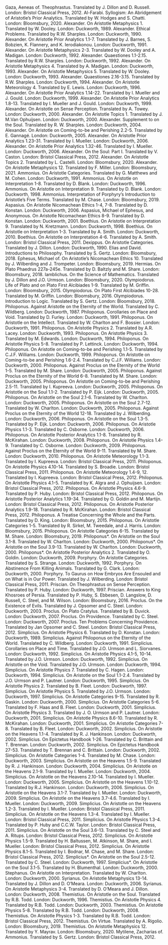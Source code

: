 Gaza, Aeneas of. Theophrastus. Translated by J. Dillon and D. Russell. London: Bristol Classical Press, 2012.
Al-Farabi. Syllogism: An Abridgement of Aristotle’s Prior Analytics. Translated by W. Hodges and S. Chatti. London: Bloomsbury, 2020.
Alexander. On Aristotle Metaphysics 1. Translated by W. Dooley. London: Duckworth, 1989.
Alexander. Ethical Problems. Translated by R.W. Sharples. London: Duckworth, 1990.
Alexander. On Aristotle Prior Analytics 1.1-7. Translated by J. Barnes, S. Bobzien, K. Flannery, and K. Ierodiakonou. London: Duckworth, 1991.
Alexander. On Aristotle Metaphysics 2-3. Translated by W. Dooley and A. Madigan. London: Duckworth, 1992.
Alexander. Quaestiones 1.1-2.15. Translated by R.W. Sharples. London: Duckworth, 1992.
Alexander. On Aristotle Metaphysics 4. Translated by A. Madigan. London: Duckworth, 1993.
Alexander. On Aristotle Metaphysics 5. Translated by W. Dooley. London: Duckworth, 1993.
Alexander. Quaestiones 2.16-3.15. Translated by R.W. Sharples. London: Duckworth, 1994.
Alexander. On Aristotle Meteorology 4. Translated by E. Lewis. London: Duckworth, 1996.
Alexander. On Aristotle Prior Analytics 1.14-22. Translated by I. Mueller and J. Gould. London: Duckworth, 1999.
Alexander. On Aristotle Prior Analytics 1.8-13. Translated by I. Mueller and J. Gould. London: Duckworth, 1999.
Alexander. On Aristotle on Sense Perception. Translated by A. Towey. London: Duckworth, 2000.
Alexander. On Aristotle Topics 1. Translated by J. M.Van Ophuijsen. London: Duckworth, 2000.
Alexander. Supplement to on the Soul. Translated by R. W. Sharples. London: Duckworth, 2004.
Alexander. On Aristotle on Coming-to-be and Perishing 2.2-5. Translated by E. Gannagé. London: Duckworth, 2005.
Alexander. On Aristotle Prior Analytics 1.23-31. Translated by I. Mueller. London: Duckworth, 2006.
Alexander. On Aristotle Prior Analytics 1.32-46. Translated by I. Mueller. London: Duckworth, 2006.
Alexander. On the Soul: Part I. Translated by V. Caston. London: Bristol Classical Press, 2012.
Alexander. On Aristotle Topics 2. Translated by L. Castelli. London: Bloomsbury, 2020.
Alexander. On Aristotle Metaphysics 12. Translated by F. Miller. London: Bloomsbury, 2021.
Ammonius. On Aristotle Categories. Translated by G. Matthews and M. Cohen. London: Duckworth, 1991.
Ammonius. On Aristotle on Interpretation 1-8. Translated by D. Blank. London: Duckworth, 1996.
Ammonius. On Aristotle on Interpretation 9. Translated by D. Blank. London: Duckworth, 1998.
Ammonius. Interpretation of Porphyry’s Introduction to Aristotle’s Five Terms. Translated by M. Chase. London: Bloomsbury, 2019.
Aspasius. On Aristotle Nicomachean Ethics 1-4, 7-8. Translated by D. Konstan. London: Duckworth, 2006.
Aspasius, Michael of Ephesus, and Anonymous. On Aristotle Nicomachean Ethics 8-9. Translated by D. Konstan. London: Duckworth, 2001.
Boethius. On Aristotle on Interpretation 9. Translated by N. Kretzmann. London: Duckworth, 1998.
Boethius. On Aristotle on Interpretation 1-3. Translated by A. Smith. London: Duckworth, 2010.
Boethius. On Aristotle on Interpretation 4-6. Translated by A. Smith. London: Bristol Classical Press, 2011.
Dexippus. On Aristotle Categories. Translated by J. Dillon. London: Duckworth, 1990.
Elias and David. Introductions to Philosophy. Translated by S. Gertz. London: Bloomsbury, 2018.
Ephesus, Michael of. On Aristotle’s Nicomachean Ethics 10. Translated by J. Wilberding and J. Trompeter. London: Bloomsbury, 2019.
Hermias. On Plato Phaedrus 227a-245e. Translated by D. Baltzly and M. Share. London: Bloomsbury, 2018.
Iamblichus. On the Science of Mathematics. Translated by J. Dillon and J.O. Urmson. London: Bloomsbury, 2020.
Olympiodorus. Life of Plato and on Plato First Alcibiades 1-9. Translated by M. Griffin. London: Bloomsbury, 2015.
Olympiodorus. On Plato First Alcibiades 10-28. Translated by M. Griffin. London: Bloomsbury, 2016.
Olympiodorus. Introduction to Logic. Translated by S. Gertz. London: Bloomsbury, 2018.
Philoponus. Against Aristotle on the Eternity of the World. Translated by C. Wildberg. London: Duckworth, 1987.
Philoponus. Corollaries on Place and Void. Translated by D. Furley. London: Duckworth, 1991.
Philoponus. On Aristotle on the Intellect. Translated by W. Charlton and F. Bossier. London: Duckworth, 1991.
Philoponus. On Aristotle Physics 2. Translated by A.R. Lacey. London: Duckworth, 1993.
Philoponus. On Aristotle Physics 3. Translated by M. Edwards. London: Duckworth, 1994.
Philoponus. On Aristotle Physics 5-8. Translated by P. Lettinck. London: Duckworth, 1994.
Philoponus. On Aristotle on Coming-to-be and Perishing 1.1-5. Translated by C.J.F. Williams. London: Duckworth, 1999.
Philoponus. On Aristotle on Coming-to-be and Perishing 1.6-2.4. Translated by C.J.F. Williams. London: Duckworth, 2000.
Philoponus. Against Proclus on the Eternity of the World 1-5. Translated by M. Share. London: Duckworth, 2005.
Philoponus. Against Proclus on the Eternity of the World 6-8. Translated by M. Share. London: Duckworth, 2005.
Philoponus. On Aristotle on Coming-to-be and Perishing 2.5-11. Translated by I. Kupreeva. London: Duckworth, 2005.
Philoponus. On Aristotle on the Soul 1.1-2. Translated by P. Eijk. London: Duckworth, 2005.
Philoponus. On Aristotle on the Soul 2.1-6. Translated by W. Charlton. London: Duckworth, 2005.
Philoponus. On Aristotle on the Soul 2.7-12. Translated by W. Charlton. London: Duckworth, 2005.
Philoponus. Against Proclus on the Eternity of the World 12-18. Translated by J. Wilberding. London: Duckworth, 2006.
Philoponus. On Aristotle on the Soul 1.3-5. Translated by P. Eijk. London: Duckworth, 2006.
Philoponus. On Aristotle Physics 1.1-3. Translated by C. Osborne. London: Duckworth, 2006.
Philoponus. On Aristotle Posterior Analytics 1.1-8. Translated by R. McKirahan. London: Duckworth, 2008.
Philoponus. On Aristotle Physics 1.4-9. Translated by C. Osborne. London: Duckworth, 2009.
Philoponus. Against Proclus on the Eternity of the World 9-11. Translated by M. Share. London: Duckworth, 2010.
Philoponus. On Aristotle Meteorology 1.1-3. Translated by I. Kupreeva. London: Bristol Classical Press, 2011.
Philoponus. On Aristotle Physics 4.10-14. Translated by S. Broadie. London: Bristol Classical Press, 2011.
Philoponus. On Aristotle Meteorology 1.4-9, 12. Translated by I. Kupreeva. London: Bristol Classical Press, 2012.
Philoponus. On Aristotle Physics 4.1-5. Translated by K. Algra and J. Ophuijsen. London: Bristol Classical Press, 2012.
Philoponus. On Aristotle Physics 4.6-9. Translated by P. Huby. London: Bristol Classical Press, 2012.
Philoponus. On Aristotle Posterior Analytics 1.19-34. Translated by O. Goldin and M. Martijn. London: Bristol Classical Press, 2012.
Philoponus. On Aristotle Posterior Analytics 1.9-18. Translated by R. McKirahan. London: Bristol Classical Press, 2012.
Philoponus. A Treatise Concerning the Whole and the Parts. Translated by D. King. London: Bloomsbury, 2015.
Philoponus. On Aristotle Categories 1-5. Translated by R. Sirkel, M. Tweedale, and J. Harris. London: Bloomsbury, 2015.
Philoponus. On Aristotle Categories 6-15. Translated by M. Share. London: Bloomsbury, 2019.
Philoponus*. On Aristotle on the Soul 3.1-8. Translated by W. Charlton. London: Duckworth, 2000.
Philoponus*. On Aristotle on the Soul 3.9-13. Translated by W. Charlton. London: Duckworth, 2000.
Philoponus*. On Aristotle Posterior Analytics 2. Translated by O. Goldin. London: Duckworth, 2009.
Porphyry. On Aristotle Categories. Translated by S. Strange. London: Duckworth, 1992.
Porphyry. On Abstinence From Killing Animals. Translated by G. Clark. London: Duckworth, 2000.
Porphyry. To Gaurus on How Embryos Are Ensouled and on What is in Our Power. Translated by J. Wilberding. London: Bristol Classical Press, 2011.
Priscian. On Theophrastus on Sense Perception. Translated by P. Huby. London: Duckworth, 1997.
Priscian. Answers to King Khosroes of Persia. Translated by P. Huby, S. Ebbesen, D. Langslow, D. Russell, C. Steel, and M. Wilson. London: Bloomsbury, 2016.
Proclus. On the Existence of Evils. Translated by J. Opsomer and C. Steel. London: Duckworth, 2003.
Proclus. On Plato Cratylus. Translated by B. Duvick. London: Duckworth, 2007.
Proclus. On Providence. Translated by C. Steel. London: Duckworth, 2007.
Proclus. Ten Problems Concerning Providence. Translated by Jan Opsomer and C. Steel. London: Bristol Classical Press, 2012.
Simplicius. On Aristotle Physics 6. Translated by D. Konstan. London: Duckworth, 1989.
Simplicius. Against Philoponus on the Eternity of the World. Translated by C. Wildberg. London: Duckworth, 1991.
Simplicius. Corollaries on Place and Time. Translated by J.O. Urmson and L. Siorvanes. London: Duckworth, 1992.
Simplicius. On Aristotle Physics 4.1-5, 10-14. Translated by J.O. Urmson. London: Duckworth, 1992.
Simplicius. On Aristotle on the Void. Translated by J.O. Urmson. London: Duckworth, 1994.
Simplicius. On Aristotle Physics 7. Translated by C. Hagen. London: Duckworth, 1994.
Simplicius. On Aristotle on the Soul 1.1-2.4. Translated by J.O. Urmson and P. Lautner. London: Duckworth, 1995.
Simplicius. On Aristotle Physics 2. Translated by B. Fleet. London: Duckworth, 1997.
Simplicius. On Aristotle Physics 5. Translated by J.O. Urmson. London: Duckworth, 1997.
Simplicius. On Aristotle Categories 9-15. Translated by R. Gaskin. London: Duckworth, 2000.
Simplicius. On Aristotle Categories 5-6. Translated by F. Haas and B. Fleet. London: Duckworth, 2001.
Simplicius. On Aristotle Physics 3. Translated by J. O. Urmson and P. Lautner. London: Duckworth, 2001.
Simplicius. On Aristotle Physics 8.6-10. Translated by R. McKirahan. London: Duckworth, 2001.
Simplicius. On Aristotle Categories 7-8. Translated by B. Fleet. London: Duckworth, 2002.
Simplicius. On Aristotle on the Heavens 1.1-4. Translated by R. J. Hankinson. London: Duckworth, 2002.
Simplicius. On Epictetus Handbook 1-26. Translated by C. Brittain and T. Brennan. London: Duckworth, 2002.
Simplicius. On Epictetus Handbook 27-53. Translated by T. Brennan and C. Brittain. London: Duckworth, 2002.
Simplicius. On Aristotle Categories 1-4. Translated by M. Chase. London: Duckworth, 2003.
Simplicius. On Aristotle on the Heavens 1.5-9. Translated by R. J. Hankinson. London: Duckworth, 2004.
Simplicius. On Aristotle on the Heavens 2.1-9. Translated by I. Mueller. London: Duckworth, 2004.
Simplicius. On Aristotle on the Heavens 2.10-14. Translated by I. Mueller. London: Duckworth, 2005.
Simplicius. On Aristotle on the Heavens 1.10-12. Translated by R.J. Hankinson. London: Duckworth, 2006.
Simplicius. On Aristotle on the Heavens 3.1-7. Translated by I. Mueller. London: Duckworth, 2009.
Simplicius. On Aristotle on the Heavens 3.7-4.6. Translated by I. Mueller. London: Duckworth, 2009.
Simplicius. On Aristotle on the Heavens 1.2-3. Translated by I. Mueller. London: Bristol Classical Press, 2011.
Simplicius. On Aristotle on the Heavens 1.3-4. Translated by I. Mueller. London: Bristol Classical Press, 2011.
Simplicius. On Aristotle Physics 1.3-4. Translated by P. Huby and C.C.W. Taylor. London: Bristol Classical Press, 2011.
Simplicius. On Aristotle on the Soul 3.6-13. Translated by C. Steel and A. Ritups. London: Bristol Classical Press, 2012.
Simplicius. On Aristotle Physics 1.5-9. Translated by H. Baltussen, M. Atkinson, M. Share, and I. Mueller. London: Bristol Classical Press, 2012.
Simplicius. On Aristotle Physics 8.1-5. Translated by I. Bodnar, M. Chase, and M. Share. London: Bristol Classical Press, 2012.
Simplicius*. On Aristotle on the Soul 2.5-12. Translated by C. Steel. London: Duckworth, 1997.
Simplicius*. On Aristotle on the Soul 3.1-5. Translated by H. Blumenthal. London: Duckworth, 2000.
Stephanus. On Aristotle on Interpretation. Translated by W. Charlton. London: Duckworth, 2000.
Syrianus. On Aristotle Metaphysics 13-14. Translated by J. Dillon and D. O’Meara. London: Duckworth, 2006.
Syrianus. On Aristotle Metaphysics 3-4. Translated by D. O’Meara and J. Dillon. London: Duckworth, 2008.
Themistius. On Aristotle on the Soul. Translated by R.B. Todd. London: Duckworth, 1996.
Themistius. On Aristotle Physics 4. Translated by R.B. Todd. London: Duckworth, 2003.
Themistius. On Aristotle Physics 5-8. Translated by R.B. Todd. London: Duckworth, 2008.
Themistius. On Aristotle Physics 1-3. Translated by R.B. Todd. London: Bristol Classical Press, 2012.
Themistius. On Virtue. Translated by A. Rigolio. London: Bloomsbury, 2019.
Themistius. On Aristotle Metaphysics 12. Translated by Y. Mayrav. London: Bloomsbury, 2020.
Mytilene, Zacharias of. Ammonius. Translated by S. Gertz. London: Bristol Classical Press, 2012.
